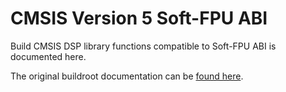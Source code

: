 # CMSIS Version 5 Soft-FPU ABI

Build CMSIS DSP library functions compatible to Soft-FPU ABI is documented here.

The original buildroot documentation can be [found here](https://github.com/ARM-software/CMSIS_5/blob/develop/README.md).
